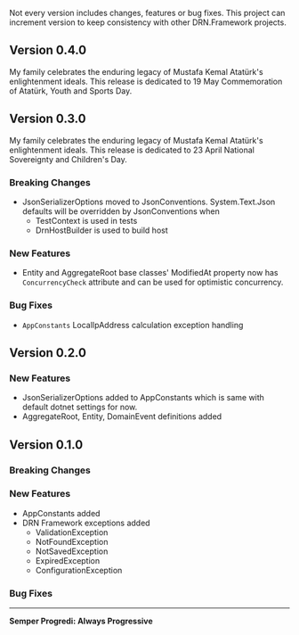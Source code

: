 Not every version includes changes, features or bug fixes. This project can increment version to keep consistency with other DRN.Framework projects.

## Version 0.4.0
My family celebrates the enduring legacy of Mustafa Kemal Atatürk's enlightenment ideals. This release is dedicated to 19 May Commemoration of Atatürk, Youth and Sports Day.

## Version 0.3.0
My family celebrates the enduring legacy of Mustafa Kemal Atatürk's enlightenment ideals. This release is dedicated to 23 April National Sovereignty and Children's Day.

### Breaking Changes

* JsonSerializerOptions moved to JsonConventions. System.Text.Json defaults will be overridden by JsonConventions when
  * TestContext is used in tests
  * DrnHostBuilder is used to build host

### New Features

* Entity and AggregateRoot base classes' ModifiedAt property now has `ConcurrencyCheck` attribute and can be used for optimistic concurrency.

### Bug Fixes

* `AppConstants` LocalIpAddress calculation exception handling

## Version 0.2.0

### New Features

* JsonSerializerOptions added to AppConstants which is same with default dotnet settings for now.
* AggregateRoot, Entity, DomainEvent definitions added

## Version 0.1.0

### Breaking Changes

### New Features

* AppConstants added
* DRN Framework exceptions added
  * ValidationException
  * NotFoundException
  * NotSavedException
  * ExpiredException
  * ConfigurationException

### Bug Fixes

---
**Semper Progredi: Always Progressive**